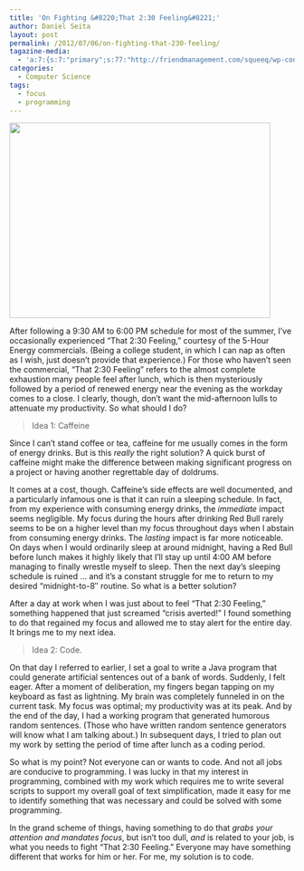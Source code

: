 ```yaml
---
title: 'On Fighting &#8220;That 2:30 Feeling&#8221;'
author: Daniel Seita
layout: post
permalink: /2012/07/06/on-fighting-that-230-feeling/
tagazine-media:
  - 'a:7:{s:7:"primary";s:77:"http://friendmanagement.com/squeeq/wp-content/uploads/2008/05/redbullcola.jpg";s:6:"images";a:1:{s:77:"http://friendmanagement.com/squeeq/wp-content/uploads/2008/05/redbullcola.jpg";a:6:{s:8:"file_url";s:77:"http://friendmanagement.com/squeeq/wp-content/uploads/2008/05/redbullcola.jpg";s:5:"width";s:3:"546";s:6:"height";s:3:"366";s:4:"type";s:5:"image";s:4:"area";s:6:"199836";s:9:"file_path";s:0:"";}}s:6:"videos";a:0:{}s:11:"image_count";s:1:"1";s:6:"author";s:8:"25629085";s:7:"blog_id";s:8:"25755956";s:9:"mod_stamp";s:19:"2012-07-07 01:52:25";}'
categories:
  - Computer Science
tags:
  - focus
  - programming
---
```

<a href="http://seitad.wordpress.com/2012/07/06/on-fighting-that-230-feeling/redbull-2/" rel="attachment wp-att-363"><img src="http://seitad.files.wordpress.com/2012/07/redbull1.jpg" alt="" title="RedBull" width="461" height="345" class="aligncenter size-full wp-image-363" /></a>

After following a 9:30 AM to 6:00 PM schedule for most of the summer, I&#8217;ve occasionally experienced &#8220;That 2:30 Feeling,&#8221; courtesy of the 5-Hour Energy commercials. (Being a college student, in which I can nap as often as I wish, just doesn&#8217;t provide that experience.) For those who haven&#8217;t seen the commercial, &#8220;That 2:30 Feeling&#8221; refers to the almost complete exhaustion many people feel after lunch, which is then mysteriously followed by a period of renewed energy near the evening as the workday comes to a close. I clearly, though, don&#8217;t want the mid-afternoon lulls to attenuate my productivity. So what should I do?

> Idea 1: Caffeine

Since I can&#8217;t stand coffee or tea, caffeine for me usually comes in the form of energy drinks. But is this *really* the right solution? A quick burst of caffeine might make the difference between making significant progress on a project or having another regrettable day of doldrums.

It comes at a cost, though. Caffeine&#8217;s side effects are well documented, and a particularly infamous one is that it can ruin a sleeping schedule. In fact, from my experience with consuming energy drinks, the *immediate* impact seems negligible. My focus during the hours after drinking Red Bull rarely seems to be on a higher level than my focus throughout days when I abstain from consuming energy drinks. The *lasting* impact is far more noticeable. On days when I would ordinarily sleep at around midnight, having a Red Bull before lunch makes it highly likely that I&#8217;ll stay up until 4:00 AM before managing to finally wrestle myself to sleep. Then the next day&#8217;s sleeping schedule is ruined &#8230; and it&#8217;s a constant struggle for me to return to my desired &#8220;midnight-to-8&#8243; routine. So what is a better solution?

After a day at work when I was just about to feel &#8220;That 2:30 Feeling,&#8221; something happened that just screamed &#8220;crisis averted!&#8221; I found something to do that regained my focus and allowed me to stay alert for the entire day. It brings me to my next idea.

> Idea 2: Code.

On that day I referred to earlier, I set a goal to write a Java program that could generate artificial sentences out of a bank of words. Suddenly, I felt eager. After a moment of deliberation, my fingers began tapping on my keyboard as fast as lightning. My brain was completely funneled in on the current task. My focus was optimal; my productivity was at its peak. And by the end of the day, I had a working program that generated humorous random sentences. (Those who have written random sentence generators will know what I am talking about.) In subsequent days, I tried to plan out my work by setting the period of time after lunch as a coding period.

So what is my point? Not everyone can or wants to code. And not all jobs are conducive to programming. I was lucky in that my interest in programming, combined with my work which requires me to write several scripts to support my overall goal of text simplification, made it easy for me to identify something that was necessary and could be solved with some programming.

In the grand scheme of things, having something to do that *grabs your attention and mandates focus*, but isn&#8217;t too dull, *and* is related to your job, is what you needs to fight &#8220;That 2:30 Feeling.&#8221; Everyone may have something different that works for him or her. For me, my solution is to code.